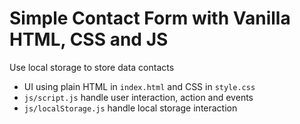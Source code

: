 # Simple Contact Form with Vanilla HTML, CSS and JS
Use local storage to store data contacts
- UI using plain HTML in `index.html` and CSS in `style.css`
- `js/script.js` handle user interaction, action and events
- `js/localStorage.js` handle local storage interaction
